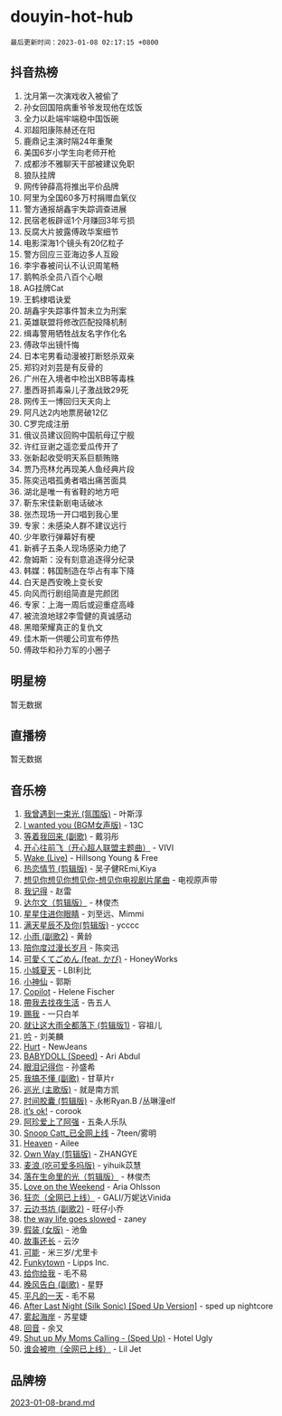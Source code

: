 # douyin-hot-hub

`最后更新时间：2023-01-08 02:17:15 +0800`

## 抖音热榜

1. 沈月第一次演戏收入被偷了
1. 孙女回国陪病重爷爷发现他在炫饭
1. 全力以赴端牢端稳中国饭碗
1. 邓超阳康陈赫还在阳
1. 鹿鼎记主演时隔24年重聚
1. 美国6岁小学生向老师开枪
1. 成都涉不雅聊天干部被建议免职
1. 狼队挂牌
1. 网传钟薛高将推出平价品牌
1. 阿里为全国60多万村捐赠血氧仪
1. 警方通报胡鑫宇失踪调查进展
1. 民宿老板辟谣1个月赚回3年亏损
1. 反腐大片披露傅政华案细节
1. 电影深海1个镜头有20亿粒子
1. 警方回应三亚海边多人互殴
1. 李宇春被问认不认识周笔畅
1. 鹅鸭杀全员八百个心眼
1. AG挂牌Cat
1. 王鹤棣唱诀爱
1. 胡鑫宇失踪事件暂未立为刑案
1. 英雄联盟将修改匹配投降机制
1. 缉毒警用牺牲战友名字作化名
1. 傅政华出镜忏悔
1. 日本宅男看动漫被打断怒杀双亲
1. 郑钧对刘芸是有反骨的
1. 广州在入境者中检出XBB等毒株
1. 墨西哥抓毒枭儿子激战致29死
1. 网传王一博回归天天向上
1. 阿凡达2内地票房破12亿
1. C罗完成注册
1. 俄议员建议回购中国航母辽宁舰
1. 许红豆谢之遥恋爱瓜传开了
1. 张新起收受明天系巨额贿赂
1. 贾乃亮林允再现美人鱼经典片段
1. 陈奕迅唱孤勇者唱出痛苦面具
1. 湖北是唯一有省鞋的地方吧
1. 靳东宋佳新剧电话破冰
1. 张杰现场一开口唱到我心里
1. 专家：未感染人群不建议远行
1. 少年歌行弹幕好有梗
1. 新裤子五条人现场感染力绝了
1. 詹姆斯：没有刻意追逐得分纪录
1. 韩媒：韩国制造在华占有率下降
1. 白天是西安晚上变长安
1. 向风而行剧组简直是完颜团
1. 专家：上海一周后或迎重症高峰
1. 被流浪地球2李雪健的真诚感动
1. 黑暗荣耀真正的复仇文
1. 佳木斯一供暖公司宣布停热
1. 傅政华和孙力军的小圈子

## 明星榜

暂无数据

## 直播榜

暂无数据

## 音乐榜

1. [我曾遇到一束光 (氛围版)]() - 叶斯淳
1. [l  wanted  you (BGM女声版)]() - 13C
1. [等着我回来 (副歌)]() - 戴羽彤
1. [开心往前飞（开心超人联盟主题曲）](https://sf6-cdn-tos.douyinstatic.com/obj/tos-cn-ve-2774/9d8fb7c82cf1421fb93a9fe925275e0a) - VIVI
1. [Wake (Live)]() - Hillsong Young & Free
1. [热恋情节 (剪辑版)]() - 吴子健REmi,Kiya
1. [想见你想见你想见你-想见你电视剧片尾曲]() - 电视原声带
1. [我记得]() - 赵雷
1. [达尔文（剪辑版）](https://sf3-cdn-tos.douyinstatic.com/obj/tos-cn-ve-2774/oQuPQQmEgnCeZsgKQ78VBZjNVtegzBGpoSbQPD) - 林俊杰
1. [星星住进你眼睛]() - 刘至远、Mimmi
1. [满天星辰不及你(剪辑版)](https://sf3-cdn-tos.douyinstatic.com/obj/tos-cn-ve-2774/967cfdb40fa94d60af1ae47c8dc174f0) - ycccc
1. [小雨 (副歌2)](https://sf3-cdn-tos.douyinstatic.com/obj/tos-cn-ve-2774/o8xZGGk7bFCVMDnfaaLcaUoAP8zCB3eZegDQD8) - 黄龄
1. [陪你度过漫长岁月]() - 陈奕迅
1. [可愛くてごめん (feat. かぴ)](https://sf3-cdn-tos.douyinstatic.com/obj/tos-cn-ve-2774/1c1f8de917ea41efadd7fa3561b576af) - HoneyWorks
1. [小城夏天]() - LBI利比
1. [小神仙]() - 郭斯
1. [Copilot](https://sf6-cdn-tos.douyinstatic.com/obj/tos-cn-ve-2774/9ba416a25242417bbe038cc267d87c29) - Helene Fischer
1. [帶我去找夜生活]() - 告五人
1. [赐我]() - 一只白羊
1. [就让这大雨全都落下 (剪辑版1)]() - 容祖儿
1. [吟](https://sf6-cdn-tos.douyinstatic.com/obj/tos-cn-ve-2774/bbc3623c79074b47b978055f0f6251ad) - 刘美麟
1. [Hurt](https://sf6-cdn-tos.douyinstatic.com/obj/tos-cn-ve-2774/0ed681d065f9401f89256cb3cecc89e4) - NewJeans
1. [BABYDOLL (Speed)](https://sf6-cdn-tos.douyinstatic.com/obj/tos-cn-ve-2774/f86004ee955c490ab8477e6ba7ca5859) - Ari Abdul
1. [眼泪记得你]() - 孙盛希
1. [我搞不懂 (副歌)]() - 甘草片r
1. [巡光 (主歌版)]() - 就是南方凯
1. [时间胶囊 (剪辑版)](https://sf3-cdn-tos.douyinstatic.com/obj/tos-cn-ve-2774/ca7e1f1fe01140779366963b482695fc) - 永彬Ryan.B /丛琳潼elf
1. [it’s ok!](https://sf3-cdn-tos.douyinstatic.com/obj/tos-cn-ve-2774/0fc4d0ee28444bd0ab76e8b7c0003f52) - corook
1. [阿珍爱上了阿强]() - 五条人乐队
1. [Snoop Catt_已全网上线](https://sf6-cdn-tos.douyinstatic.com/obj/tos-cn-ve-2774/o4J4oaCBhWzg5nW6K2webQaTHfMU9PeOLWHAFD) - 7teen/雾明
1. [Heaven](https://sf6-cdn-tos.douyinstatic.com/obj/tos-cn-ve-2774/oYeNfUaiKKP4umZfAh40h7AP623iAXfHG1F2HQ) - Ailee
1. [Own Way (剪辑版)](https://sf3-cdn-tos.douyinstatic.com/obj/tos-cn-ve-2774/ochA57DoQBgjUeYbuKeQHKrtIiU5HtCInB5ZXd) - ZHANGYE
1. [麦浪 (吃可爱多吗版)](https://sf3-cdn-tos.douyinstatic.com/obj/tos-cn-ve-2774/fb2bf2aaa2854aaa8ec0fcfabbee4bd8) - yihuik苡慧
1. [落在生命里的光（剪辑版）](https://sf3-cdn-tos.douyinstatic.com/obj/tos-cn-ve-2774/4886c8fe75e6469081b67da6e3d65cbe) - 林俊杰
1. [Love on the Weekend](https://sf3-cdn-tos.douyinstatic.com/obj/tos-cn-ve-2774/c46c96e2e5894ed3b7872d8444dcde95) - Aria Ohlsson
1. [狂恋（全网已上线）](https://sf3-cdn-tos.douyinstatic.com/obj/tos-cn-ve-2774/d5f15632926e41d191233d633bf09ca8) - GALI/万妮达Vinida
1. [云边书坊 (副歌2)](https://sf6-cdn-tos.douyinstatic.com/obj/tos-cn-ve-2774/oE1iIocZDzBQ8zhlqvfPAsxKRW4wiAhtU7tWth) - 旺仔小乔
1. [the way life goes slowed](https://sf6-cdn-tos.douyinstatic.com/obj/tos-cn-ve-2774/fd5ae69525be4dbe81b0839ba9f0e03a) - zaney
1. [假装 (女版)](https://sf6-cdn-tos.douyinstatic.com/obj/tos-cn-ve-2774/osdfgI4Un9kwYCjnADbDFtIWuewfnGDaIQCzu9) - 池鱼
1. [故事还长]() - 云汐
1. [可能]() - 米三岁/尤里卡
1. [Funkytown]() - Lipps Inc.
1. [给你给我]() - 毛不易
1. [晚风告白 (副歌)]() - 星野
1. [平凡的一天]() - 毛不易
1. [After Last Night (Silk Sonic) [Sped Up Version]](https://sf3-cdn-tos.douyinstatic.com/obj/tos-cn-ve-2774/oUSEHxb1NBAaOlzPWbX075UwDfsRguI1ZohIAs) - sped up nightcore
1. [雾起海岸]() - 苏星婕
1. [回音]() - 余又
1. [Shut up My Moms Calling - (Sped Up)](https://sf6-cdn-tos.douyinstatic.com/obj/tos-cn-ve-2774/5e82508e4a754574bd5b91135ffab1ee) - Hotel Ugly
1. [谁会被吻（全网已上线）](https://sf6-cdn-tos.douyinstatic.com/obj/tos-cn-ve-2774/b4aa7945c88d491584f57caea87b054c) - Lil Jet

## 品牌榜

[2023-01-08-brand.md](2023-01-08-brand.md)
